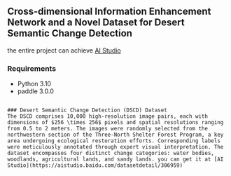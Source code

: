 ## Cross-dimensional Information Enhancement Network and a Novel Dataset for Desert Semantic Change Detection

the entire project can achieve [AI Studio](https://aistudio.baidu.com/projectdetail/7245102?sUid=285037&shared=1&ts=1741756831113)

### Requirements
- Python 3.10
- paddle 3.0.0

```

### Desert Semantic Change Detection (DSCD) Dataset
The DSCD comprises 10,000 high-resolution image pairs, each with dimensions of $256 \times 256$ pixels and spatial resolutions ranging from 0.5 to 2 meters. The images were randomly selected from the northwestern section of the Three-North Shelter Forest Program, a key area undergoing ecological restoration efforts. Corresponding labels were meticulously annotated through expert visual interpretation. The dataset encompasses four distinct change categories: water bodies, woodlands, agricultural lands, and sandy lands. you can get it at [AI Studio](https://aistudio.baidu.com/datasetdetail/306959)

